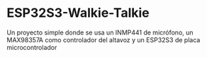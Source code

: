 # ESP32S3-Walkie-Talkie
Un proyecto simple donde se usa un INMP441 de micrófono, un MAX98357A como controlador del altavoz y un ESP32S3 de placa microcontrolador
